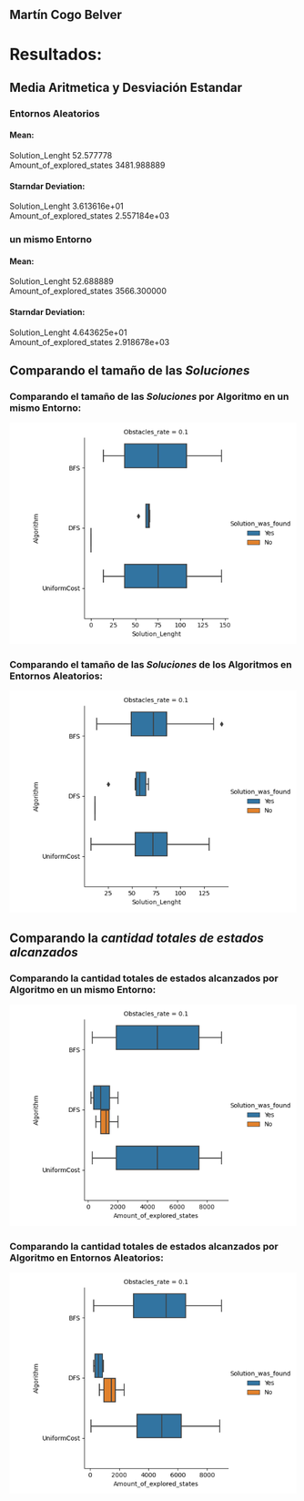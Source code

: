 ## Martín Cogo Belver

# Resultados:

## Media Aritmetica y Desviación Estandar
### **Entornos Aleatorios**
#### Mean:
Solution_Lenght                52.577778  
Amount_of_explored_states    3481.988889  
#### Starndar Deviation:
Solution_Lenght              3.613616e+01  
Amount_of_explored_states    2.557184e+03  
### **un mismo Entorno**
#### Mean:
Solution_Lenght                52.688889  
Amount_of_explored_states    3566.300000  
#### Starndar Deviation:
Solution_Lenght              4.643625e+01  
Amount_of_explored_states    2.918678e+03  

## Comparando el tamaño de las *Soluciones*

### Comparando el tamaño de las *Soluciones* por Algoritmo en un **mismo Entorno**:

!["Grafico de Caja según el tamaño de la Solución para cada algoritmo algoritmo(Mismo Entorno)""](ResultSets/Same%20Environment/BoxPlotBestSolution-SameEnvironment.png)

### Comparando el tamaño de las *Soluciones* de los Algoritmos en **Entornos Aleatorios**:

!["Grafico de Caja según el tamaño de la Solución para cada algoritmo algoritmo(En Entorno Aleatorio)"](ResultSets/Random%20Environment/BoxPlotBestSolution-RandomEnvironment.png)

## Comparando la *cantidad totales de estados alcanzados*

### Comparando la cantidad totales de estados alcanzados por Algoritmo en un **mismo Entorno**:
!["Grafico de Caja según la cantidad de estados alcanzados para encontrar la solución para cada algoritmo algoritmo(Mismo Entorno)""](ResultSets/Same%20Environment/BoxPlotFaster-SameEnvironment.png)

### Comparando la cantidad totales de estados alcanzados por Algoritmo en **Entornos Aleatorios**:

!["Grafico de Caja según la cantidad de estados alcanzados para encontrar la solución para cada algoritmo algoritmo(En Entorno Aleatorio)""](ResultSets/Random%20Environment/BoxPlotFaster-RandomEnvironment.png)
